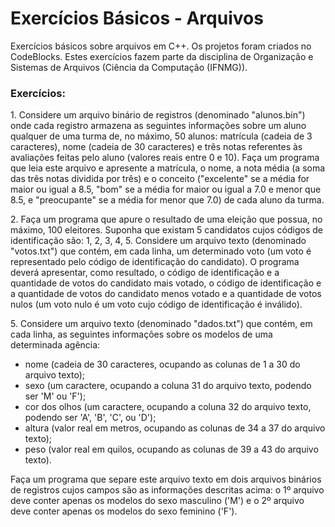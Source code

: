 # Exercícios Básicos - Arquivos

Exercícios básicos sobre arquivos em C++. Os projetos foram criados no CodeBlocks. Estes exercícios fazem parte da disciplina de Organização e Sistemas de Arquivos (Ciência da Computação (IFNMG)).

### Exercícios:

1\. Considere um arquivo binário de registros (denominado "alunos.bin") onde cada registro armazena as seguintes informações sobre um aluno qualquer de uma turma de, no máximo, 50 alunos: matrícula (cadeia de 3 caracteres), nome (cadeia de 30 caracteres) e três notas referentes às avaliações feitas pelo aluno (valores reais entre 0 e 10). Faça um programa que leia este arquivo e apresente a matrícula, o nome, a nota média (a soma das três notas dividida por três) e o conceito ("excelente" se a média for maior ou igual a 8.5, "bom" se a média for maior ou igual a 7.0 e menor que 8.5, e "preocupante" se a média for menor que 7.0) de cada aluno da turma.

2\. Faça um programa que apure o resultado de uma eleição que possua, no máximo, 100 eleitores. Suponha que existam 5 candidatos cujos códigos de identificação são: 1, 2, 3, 4, 5. Considere um arquivo texto (denominado "votos.txt") que contém, em cada linha, um determinado voto (um voto é representado pelo código de identificação do candidato). O programa deverá apresentar, como resultado, o código de identificação e a quantidade de votos do candidato mais votado, o código de identificação e a quantidade de votos do candidato menos votado e a quantidade de votos nulos (um voto nulo é um voto cujo código de identificação é inválido).

5\. Considere um arquivo texto (denominado "dados.txt") que contém, em cada linha, as seguintes informações sobre os modelos de uma determinada agência:

- nome (cadeia de 30 caracteres, ocupando as colunas de 1 a 30 do arquivo texto);
- sexo (um caractere, ocupando a coluna 31 do arquivo texto, podendo ser 'M' ou 'F');
- cor dos olhos (um caractere, ocupando a coluna 32 do arquivo texto, podendo ser 'A', 'B', 'C', ou 'D');
- altura (valor real em metros, ocupando as colunas de 34 a 37 do arquivo texto);
- peso (valor real em quilos, ocupando as colunas de 39 a 43 do arquivo texto).

Faça um programa que separe este arquivo texto em dois arquivos binários de registros cujos campos são as informações descritas acima: o 1º arquivo deve conter apenas os modelos do sexo masculino ('M') e o 2º arquivo deve conter apenas os modelos do sexo feminino ('F').
